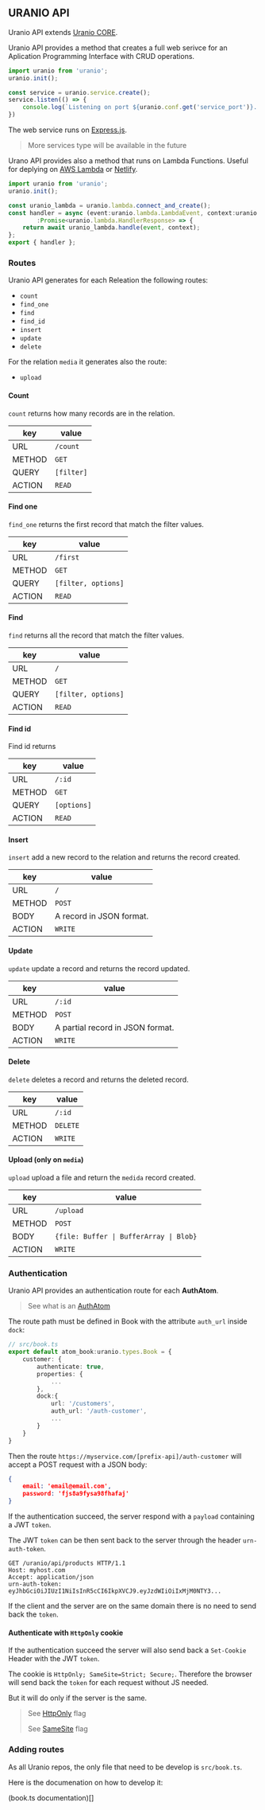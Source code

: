 ## URANIO API

Uranio API extends [Uranio CORE](https://github.com/nbl7/uranio-core).

Uranio API provides a method that creates a full web serivce for an Aplication
Programming Interface with CRUD operations.

```typescript
import uranio from 'uranio';
uranio.init();

const service = uranio.service.create();
service.listen(() => {
	console.log(`Listening on port ${uranio.conf.get('service_port')}...`);
})
```

The web service runs on [Express.js](https://expressjs.com/).

> More services type will be available in the future

Urano API provides also a method that runs on Lambda Functions. Useful for
deplying on [AWS Lambda](https://aws.amazon.com/it/lambda/) or
[Netlify](https://www.netlify.com/).

```typescript
import uranio from 'uranio';
uranio.init();

const uranio_lambda = uranio.lambda.connect_and_create();
const handler = async (event:uranio.lambda.LambdaEvent, context:uranio.lambda.LambdaContext)
		:Promise<uranio.lambda.HandlerResponse> => {
	return await uranio_lambda.handle(event, context);
};
export { handler };
```

### Routes

Uranio API generates for each Releation the following routes:

- `count`
- `find_one`
- `find`
- `find_id`
- `insert`
- `update`
- `delete`

For the relation `media` it generates also the route:

- `upload`

#### Count

`count` returns how many records are in the relation.

| key | value |
| --- | --- |
| URL | `/count`|
| METHOD | `GET` |
| QUERY | `[filter]`|
| ACTION | `READ` |

#### Find one

`find_one` returns the first record that match the filter values.

| key | value |
| --- | --- |
| URL | `/first`|
| METHOD | `GET` |
| QUERY | `[filter, options]`|
| ACTION | `READ` |

#### Find

`find` returns all the record that match the filter values.

| key | value |
| --- | --- |
| URL | `/`|
| METHOD | `GET` |
| QUERY | `[filter, options]`|
| ACTION | `READ` |

#### Find id

Find id returns 

| key | value |
| --- | --- |
| URL | `/:id`|
| METHOD | `GET` |
| QUERY | `[options]`|
| ACTION | `READ` |

#### Insert

`insert` add a new record to the relation and returns the record created.

| key | value |
| --- | --- |
| URL | `/`|
| METHOD | `POST` |
| BODY | A record in JSON format. |
| ACTION | `WRITE` |

#### Update

`update` update a record and returns the record updated.

| key | value |
| --- | --- |
| URL | `/:id`|
| METHOD | `POST` |
| BODY | A partial record in JSON format. |
| ACTION | `WRITE` |

#### Delete

`delete` deletes a record and returns the deleted record.

| key | value |
| --- | --- |
| URL | `/:id`|
| METHOD | `DELETE` |
| ACTION | `WRITE` |

#### Upload (only on `media`)

`upload` upload a file and return the `medida` record created.

| key | value |
| --- | --- |
| URL | `/upload`|
| METHOD | `POST` |
| BODY | `{file: Buffer \| BufferArray \| Blob}` |
| ACTION | `WRITE` |


### Authentication

Uranio API provides an authentication route for each **AuthAtom**.

> See what is an [AuthAtom](https://github.com/nbl7/uranio-core#authatoms)

The route path must be defined in Book with the attribute `auth_url` inside `dock`:

```typescript
// src/book.ts
export default atom_book:uranio.types.Book = {
	customer: {
		authenticate: true,
		properties: {
			...
		},
		dock:{
			url: '/customers',
			auth_url: '/auth-customer',
			...
		}
	}
}
```
Then the route `https://myservice.com/[prefix-api]/auth-customer` will
accept a POST request with a JSON body:
```json
{
	email: 'email@email.com',
	password: 'fjs8a9fysa98fhafaj'
}
```
If the authentication succeed, the server respond with a `payload` containing a
JWT `token`.

The JWT `token` can be then sent back to the server through the header
`urn-auth-token`.

```
GET /uranio/api/products HTTP/1.1
Host: myhost.com
Accept: application/json
urn-auth-token: eyJhbGciOiJIUzI1NiIsInR5cCI6IkpXVCJ9.eyJzdWIiOiIxMjM0NTY3...
```
If the client and the server are on the same domain there is no need to send back
the `token`.

#### Authenticate with `HttpOnly` cookie

If the authentication succeed the server will also send back a `Set-Cookie` Header
with the JWT `token`.

The cookie is `HttpOnly; SameSite=Strict; Secure;`. Therefore the browser
will send back the `token` for each request without JS needed.

But it will do only if the server is the same.

> See [HttpOnly](https://owasp.org/www-community/HttpOnly) flag
>
> See [SameSite](https://developer.mozilla.org/en-US/docs/Web/HTTP/Headers/Set-Cookie/SameSite) flag


### Adding routes

As all Uranio repos, the only file that need to be develop is `src/book.ts`.

Here is the documenation on how to develop it:

(book.ts documentation)[]
